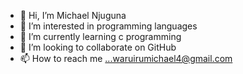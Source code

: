 - 👋 Hi, I’m Michael Njuguna
- 👀 I’m interested in programming languages
- 🌱 I’m currently learning c programming
- 💞️ I’m looking to collaborate on GitHub
- 📫 How to reach me ...waruirumichael4@gmail.com

<!---
waruirumichael/waruirumichael is a ✨ special ✨ repository because its `README.md` (this file) appears on your GitHub profile.
You can click the Preview link to take a look at your changes.
--->

